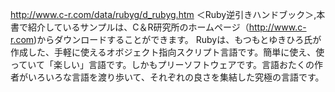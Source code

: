 http://www.c-r.com/data/rubyg/d_rubyg.htm
＜Ruby逆引きハンドブック＞,本書で紹介しているサンプルは、C＆R研究所のホームページ（http://www.c-r.com)からダウンロードすることができます。
Rubyは、もつもとゆきひろ氏が作成した、手軽に使えるオボジェクト指向スクリプト言語です。簡単に使え、使っていて「楽しい」言語です。しかもプリーソフトウェアです。言語おたくの作者がいろいろな言語を渡り歩いて、それぞれの良さを集結した究極の言語です。

